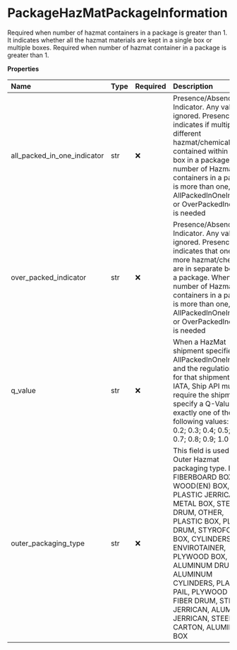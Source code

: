 # PackageHazMatPackageInformation

Required when number of hazmat containers in a package is greater than 1. It indicates whether all the hazmat materials are kept in a single box or multiple boxes. Required when number of hazmat container in a package is greater than 1.

**Properties**

| Name                        | Type | Required | Description                                                                                                                                                                                                                                                                                                                                                             |
| :-------------------------- | :--- | :------- | :---------------------------------------------------------------------------------------------------------------------------------------------------------------------------------------------------------------------------------------------------------------------------------------------------------------------------------------------------------------------- |
| all_packed_in_one_indicator | str  | ❌       | Presence/Absence Indicator. Any value is ignored. Presence indicates if multiple, different hazmat/chemicals are contained within one box in a package When number of Hazmat containers in a package is more than one, either AllPackedInOneIndicator or OverPackedIndicator is needed                                                                                  |
| over_packed_indicator       | str  | ❌       | Presence/Absence Indicator. Any value is ignored. Presence indicates that one or more hazmat/chemicals are in separate boxes in a package. When number of Hazmat containers in a package is more than one, either AllPackedInOneIndicator or OverPackedIndicator is needed                                                                                              |
| q_value                     | str  | ❌       | When a HazMat shipment specifies AllPackedInOneIndicator and the regulation set for that shipment is IATA, Ship API must require the shipment to specify a Q-Value with exactly one of the following values: 0.1; 0.2; 0.3; 0.4; 0.5; 0.6; 0.7; 0.8; 0.9; 1.0                                                                                                           |
| outer_packaging_type        | str  | ❌       | This field is used for the Outer Hazmat packaging type. Ex. FIBERBOARD BOX, WOOD(EN) BOX, PLASTIC JERRICAN, METAL BOX, STEEL DRUM, OTHER, PLASTIC BOX, PLASTIC DRUM, STYROFOAM BOX, CYLINDERS, ENVIROTAINER, PLYWOOD BOX, ALUMINUM DRUM, ALUMINUM CYLINDERS, PLASTIC PAIL, PLYWOOD DRUM, FIBER DRUM, STEEL JERRICAN, ALUMINUM JERRICAN, STEEL BOX, CARTON, ALUMINUM BOX |

<!-- This file was generated by liblab | https://liblab.com/ -->

